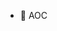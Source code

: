 - 🌱 AOC

<!---
pmnote52015/pmnote52015 is a ✨ special ✨ repository because its `README.md` (this file) appears on your GitHub profile.
You can click the Preview link to take a look at your changes.
--->
